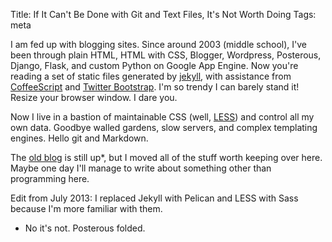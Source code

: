 Title: If It Can't Be Done with Git and Text Files, It's Not Worth Doing
Tags: meta

I am fed up with blogging sites. Since around 2003 (middle school), I've been
through plain HTML, HTML with CSS, Blogger, Wordpress, Posterous, Django,
Flask, and custom Python on Google App Engine. Now you're reading a set of
static files generated by [jekyll](http://jekyllrb.com/), with assistance from
[CoffeeScript](http://coffeescript.org/) and [Twitter
Bootstrap](http://twitter.github.com/bootstrap). I'm so trendy I can barely
stand it! Resize your browser window. I dare you.

Now I live in a bastion of maintainable CSS (well, [LESS](http://lesscss.org/))
and control all my own data. Goodbye walled gardens, slow servers, and complex
templating engines. Hello git and Markdown.

The [old blog](http://stevejohnson.posterous.com/) is still up*, but I moved
all of the stuff worth keeping over here.  Maybe one day I'll manage to write
about something other than programming here.

Edit from July 2013: I replaced Jekyll with Pelican and LESS with Sass because
I'm more familiar with them.

* No it's not. Posterous folded.
